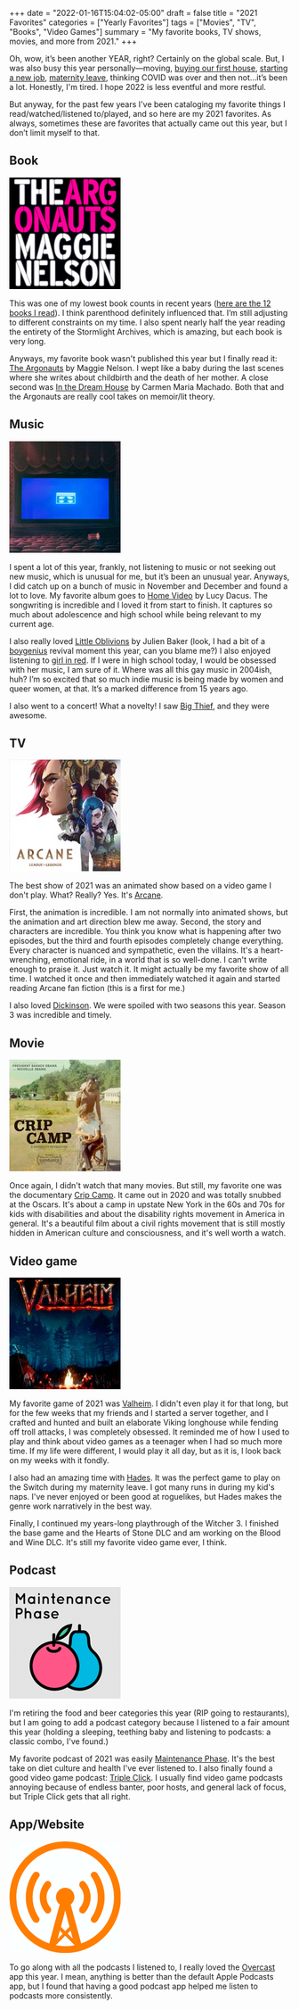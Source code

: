+++
date = "2022-01-16T15:04:02-05:00"
draft = false
title = "2021 Favorites"
categories = ["Yearly Favorites"]
tags = ["Movies", "TV", "Books", "Video Games"]
summary = "My favorite books, TV shows, movies, and more from 2021."
+++

Oh, wow, it’s been another YEAR, right? Certainly on the global scale. But, I was also busy this year personally—moving, [buying our first house](https://www.hannasthoughts.com/buying-a-house-in-2021/), [starting a new job](https://www.hannaliebl.com/blog/2021-year-in-review/), [maternity leave](https://www.hannasthoughts.com/thoughts-on-parenthood-so-far/), thinking COVID was over and then not…it’s been a lot. Honestly, I'm tired. I hope 2022 is less eventful and more restful.

But anyway, for the past few years I've been cataloging my favorite things I read/watched/listened to/played, and so here are my 2021 favorites. As always, sometimes these are favorites that actually came out this year, but I don’t limit myself to that.

## Book

<div class="pull-left inline-image mod-left-aligned mod-top-aligned">
  <img class="img-responsive" alt="Cover of The Argonauts" src="./the-argonauts.jpg">
</div>

This was one of my lowest book counts in recent years ([here are the 12 books I read](https://www.goodreads.com/user_challenges/25875243)). I think parenthood definitely influenced that. I’m still adjusting to different constraints on my time. I also spent nearly half the year reading the entirety of the Stormlight Archives, which is amazing, but each book is very long.

Anyways, my favorite book wasn't published this year but I finally read it: [The Argonauts](https://www.indiebound.org/book/9781555977351) by Maggie Nelson. I wept like a baby during the last scenes where she writes about childbirth and the death of her mother. A close second was [In the Dream House](https://www.indiebound.org/book/9781644450031) by Carmen Maria Machado. Both that and the Argonauts are really cool takes on memoir/lit theory.

## Music

<div class="pull-left inline-image mod-left-aligned mod-top-aligned">
  <img class="img-responsive" alt="Album art of Home Vide by Lucy Dacus" src="./home-video-lucy-dacus.jpg">
</div>

I spent a lot of this year, frankly, not listening to music or not seeking out new music, which is unusual for me, but it’s been an unusual year. Anyways, I did catch up on a bunch of music in November and December and found a lot to love. My favorite album goes to [Home Video](https://lucydacus.bandcamp.com/album/home-video) by Lucy Dacus. The songwriting is incredible and I loved it from start to finish. It captures so much about adolescence and high school while being relevant to my current age.

I also really loved [Little Oblivions](https://julienbaker.bandcamp.com/album/little-oblivions) by Julien Baker (look, I had a bit of a [boygenius](https://xboygeniusx.bandcamp.com/album/boygenius) revival moment this year, can you blame me?) I also enjoyed listening to [girl in red](https://girlinred.bandcamp.com/). If I were in high school today, I would be obsessed with her music, I am sure of it. Where was all this gay music in 2004ish, huh? I’m so excited that so much indie music is being made by women and queer women, at that. It’s a marked difference from 15 years ago.

I also went to a concert! What a novelty! I saw [Big Thief](https://bigthief.bandcamp.com/), and they were awesome.

## TV

<div class="pull-left inline-image mod-left-aligned mod-top-aligned">
  <img class="img-responsive" alt="Arcane title artwork" src="./arcane.jpg">
</div>

The best show of 2021 was an animated show based on a video game I don't play. What? Really? Yes. It's [Arcane](https://www.netflix.com/title/81435684).

First, the animation is incredible. I am not normally into animated shows, but the animation and art direction blew me away. Second, the story and characters are incredible. You think you know what is happening after two episodes, but the third and fourth episodes completely change everything. Every character is nuanced and sympathetic, even the villains. It's a heart-wrenching, emotional ride, in a world that is so well-done. I can't write enough to praise it. Just watch it. It might actually be my favorite show of all time. I watched it once and then immediately watched it again and started reading Arcane fan fiction (this is a first for me.)

I also loved [Dickinson](https://tv.apple.com/us/show/dickinson/umc.cmc.1ogyy5s2agasxa5qztabrlykn). We were spoiled with two seasons this year. Season 3 was incredible and timely.

## Movie

<div class="pull-left inline-image mod-left-aligned mod-top-aligned">
  <img class="img-responsive" alt="Crip Camp movie cover" src="./crip-camp.jpg">
</div>

Once again, I didn't watch that many movies. But still, my favorite one was the documentary [Crip Camp](https://www.netflix.com/title/81001496). It came out in 2020 and was totally snubbed at the Oscars. It's about a camp in upstate New York in the 60s and 70s for kids with disabilities and about the disability rights movement in America in general. It's a beautiful film about a civil rights movement that is still mostly hidden in American culture and consciousness, and it's well worth a watch.

## Video game

<div class="pull-left inline-image mod-left-aligned mod-top-aligned">
  <img class="img-responsive" alt="Valheim title art" src="./valheim.jpg">
</div>

My favorite game of 2021 was [Valheim](https://www.valheimgame.com/). I didn't even play it for that long, but for the few weeks that my friends and I started a server together, and I crafted and hunted and built an elaborate Viking longhouse while fending off troll attacks, I was completely obsessed. It reminded me of how I used to play and think about video games as a teenager when I had so much more time. If my life were different, I would play it all day, but as it is, I look back on my weeks with it fondly.

I also had an amazing time with [Hades](https://www.supergiantgames.com/games/hades/). It was the perfect game to play on the Switch during my maternity leave. I got many runs in during my kid's naps. I've never enjoyed or been good at roguelikes, but Hades makes the genre work narratively in the best way.

Finally, I continued my years-long playthrough of the Witcher 3. I finished the base game and the Hearts of Stone DLC and am working on the Blood and Wine DLC. It's still my favorite video game ever, I think.

## Podcast

<div class="pull-left inline-image mod-left-aligned mod-top-aligned">
  <img class="img-responsive" alt="Maintenance Phase title art" src="./maintenance-phase.png">
</div>

I'm retiring the food and beer categories this year (RIP going to restaurants), but I am going to add a podcast category because I listened to a fair amount this year (holding a sleeping, teething baby and listening to podcasts: a classic combo, I've found.)

My favorite podcast of 2021 was easily [Maintenance Phase](https://www.maintenancephase.com/). It's the best take on diet culture and health I've ever listened to. I also finally found a good video game podcast: [Triple Click](https://maximumfun.org/podcasts/triple-click/). I usually find video game podcasts annoying because of endless banter, poor hosts, and general lack of focus, but Triple Click gets that all right.

## App/Website

<div class="pull-left inline-image mod-left-aligned mod-top-aligned">
  <img class="img-responsive" alt="Overcast app logo" src="./overcast.png">
</div>

To go along with all the podcasts I listened to, I really loved the [Overcast](https://overcast.fm/) app this year. I mean, anything is better than the default Apple Podcasts app, but I found that having a good podcast app helped me listen to podcasts more consistently.

<div class="clear"></div>
